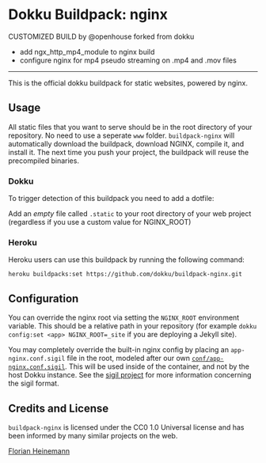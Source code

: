 # Dokku Buildpack: nginx

CUSTOMIZED BUILD by @openhouse forked from dokku
- add ngx_http_mp4_module to nginx build
- configure nginx for mp4 pseudo streaming on .mp4 and .mov files

---

This is the official dokku buildpack for static websites, powered by nginx.

## Usage

All static files that you want to serve should be in the root directory of your repository. No need to use a seperate `www` folder. `buildpack-nginx` will automatically download the buildpack, download NGINX, compile it, and install it. The next time you push your project, the buildpack will reuse the precompiled binaries.

### Dokku

To trigger detection of this buildpack you need to add a dotfile:

Add an *empty* file called `.static` to your root directory of your web project (regardless if you use a custom value for NGINX_ROOT)

### Heroku

Heroku users can use this buildpack by running the following command:

```
heroku buildpacks:set https://github.com/dokku/buildpack-nginx.git
```

## Configuration

You can override the nginx root via setting the `NGINX_ROOT` environment variable. This should be a relative path in your repository (for example `dokku config:set <app> NGINX_ROOT=_site` if you are deploying a Jekyll site).

You may completely override the built-in nginx config by placing an `app-nginx.conf.sigil` file in the root, modeled after our own [`conf/app-nginx.conf.sigil`](https://github.com/dokku/buildpack-nginx/blob/master/conf/app-nginx.conf.sigil). This will be used inside of the container, and not by the host Dokku instance. See the [sigil project](https://github.com/gliderlabs/sigil) for more information concerning the sigil format.

## Credits and License

`buildpack-nginx` is licensed under the CC0 1.0 Universal license and has been informed by many similar projects on the web.

[Florian Heinemann](http://twitter.com/TheSumOfAll/)
